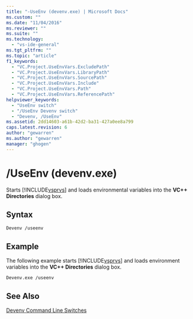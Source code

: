 ```yaml
---
title: "-UseEnv (devenv.exe) | Microsoft Docs"
ms.custom: ""
ms.date: "11/04/2016"
ms.reviewer: ""
ms.suite: ""
ms.technology: 
  - "vs-ide-general"
ms.tgt_pltfrm: ""
ms.topic: "article"
f1_keywords: 
  - "VC.Project.UseEnvVars.ExcludePath"
  - "VC.Project.UseEnvVars.LibraryPath"
  - "VC.Project.UseEnvVars.SourcePath"
  - "VC.Project.UseEnvVars.Include"
  - "VC.Project.UseEnvVars.Path"
  - "VC.Project.UseEnvVars.ReferencePath"
helpviewer_keywords: 
  - "UseEnv switch"
  - "/UseEnv Devenv switch"
  - "Devenv, /UseEnv"
ms.assetid: 2dd14603-a61b-42d2-ba31-427a0ee8a799
caps.latest.revision: 6
author: "gewarren"
ms.author: "gewarren"
manager: "ghogen"
---
```

# /UseEnv (devenv.exe)
Starts [!INCLUDE[vsprvs](../../code-quality/includes/vsprvs_md.md)] and loads environmental variables into the **VC++ Directories** dialog box.  
  
## Syntax  
  
```  
Devenv /useenv  
```  
  
## Example  
 The following example starts [!INCLUDE[vsprvs](../../code-quality/includes/vsprvs_md.md)] and loads environment variables into the **VC++ Directories** dialog box.  
  
```  
Devenv.exe /useenv  
```  
  
## See Also  
 [Devenv Command Line Switches](../../ide/reference/devenv-command-line-switches.md)